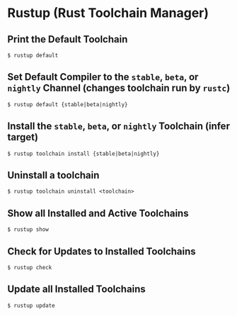 # Rustup (Rust Toolchain Manager)

## Print the Default Toolchain
`$ rustup default`

## Set Default Compiler to the `stable`, `beta`, or `nightly` Channel (changes toolchain run by `rustc`)
`$ rustup default {stable|beta|nightly}`

## Install the `stable`, `beta`, or `nightly` Toolchain (infer target)
`$ rustup toolchain install {stable|beta|nightly}`

## Uninstall a toolchain
`$ rustup toolchain uninstall <toolchain>`

## Show all Installed and Active Toolchains
`$ rustup show`

## Check for Updates to Installed Toolchains
`$ rustup check`

## Update all Installed Toolchains
`$ rustup update`

